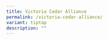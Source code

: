 ```yaml
---
title: Victoria Cedar Alliance
permalink: /victoria-cedar-alliance/
variant: tiptap
description: ""
---
```

<p></p>